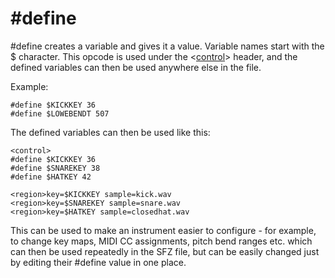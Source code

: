 ---
---
# #define

\#define creates a variable and gives it a value. Variable names start with
the $ character. This opcode is used under the <[control](/headers/control)> header,
and the defined variables can then be used anywhere else in the file.

Example:

```
#define $KICKKEY 36
#define $LOWEBENDT 507
```

The defined variables can then be used like this:

```
<control>
#define $KICKKEY 36
#define $SNAREKEY 38
#define $HATKEY 42

<region>key=$KICKKEY sample=kick.wav
<region>key=$SNAREKEY sample=snare.wav
<region>key=$HATKEY sample=closedhat.wav
```

This can be used to make an instrument easier to configure - for example, to
change key maps, MIDI CC assignments, pitch bend ranges etc. which can then be
used repeatedly in the SFZ file, but can be easily changed just by editing their
\#define value in one place.
